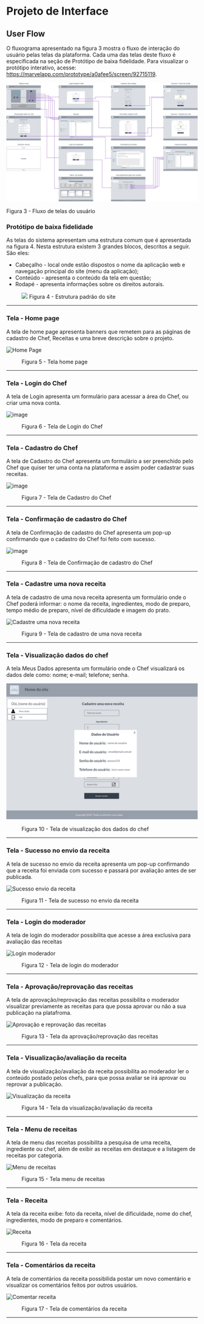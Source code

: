 
# Projeto de Interface

## User Flow

O fluxograma apresentado na figura 3 mostra o fluxo de interação do usuário pelas telas da plataforma. Cada uma das telas deste fluxo é específicada na seção de Protótipo de baixa fidelidade. Para visualizar o protótipo interativo, acesse: https://marvelapp.com/prototype/a0afee5/screen/92715119.

![flowmap](../codigo-fonte/img/interface_telas_projeto.jpeg)


Figura 3 - Fluxo de telas do usuário


### Protótipo de baixa fidelidade

As telas do sistema apresentam uma estrutura comum que é apresentada na figura 4. Nesta estrutura existem 3 grandes blocos, descritos a seguir. São eles:
<ul>
  <li>Cabeçalho - local onde estão dispostos o nome da aplicação web e navegação principal do site (menu da aplicação);</li>
  <li>Conteúdo - apresenta o conteúdo da tela em questão;</li>
  <li>Rodapé - apresenta informações sobre os direitos autorais.</li>
</ul>

<figure> 
<img src="https://marvel-live.freetls.fastly.net/serve/2023/9/b6cf4804a8d34129ab50ea5335ccb852.png?quality=95&fake=.png"
 <figcaption> Figura 4 - Estrutura padrão do site
</figure> 
<hr>

<h3><b>Tela - Home page</b></h3>
A tela de home page apresenta banners que remetem para as páginas de cadastro de Chef, Receitas e uma breve descrição sobre o projeto.

![Home Page](https://github.com/ICEI-PUC-Minas-PMV-ADS/pmv-ads-2023-2-e1-proj-web-t2-projeto_start_na_cozinha_g4/assets/144265096/d6ed5b28-ada0-4123-ba16-53e1fec66dd8)


<figure> 
  <figcaption>Figura 5 - Tela home page
</figure> 
<hr>


<h3><b>Tela - Login do Chef</b></h3>
<p>A tela de Login apresenta um formulário para acessar a área do Chef, ou criar uma nova conta.</p>
  
![image](https://github.com/ICEI-PUC-Minas-PMV-ADS/pmv-ads-2023-2-e1-proj-web-t2-projeto_start_na_cozinha_g4/assets/144864588/a133f928-093d-4648-aa0c-2915be5fe2f0)


  
<figure> 
  <figcaption> Figura 6 - Tela de Login do Chef
</figure> 
<hr>


<h3><b>Tela - Cadastro do Chef</b></h3>
<p>A tela de Cadastro do Chef apresenta um formulário a ser preenchido pelo Chef que quiser ter uma conta na plataforma e assim poder cadastrar suas receitas.</p>
  
![image](https://github.com/ICEI-PUC-Minas-PMV-ADS/pmv-ads-2023-2-e1-proj-web-t2-projeto_start_na_cozinha_g4/assets/144864588/f931e7f5-6857-4d7d-acdc-6058b70de22a)


  
<figure> 
  <figcaption> Figura 7 - Tela de Cadastro do Chef
</figure> 
<hr>


<h3><b>Tela - Confirmação de cadastro do Chef</b></h3>
<p>A tela de Confirmação de cadastro do Chef apresenta um pop-up confirmando que o cadastro do Chef foi feito com sucesso.</p>
  
![image](https://github.com/ICEI-PUC-Minas-PMV-ADS/pmv-ads-2023-2-e1-proj-web-t2-projeto_start_na_cozinha_g4/assets/144864588/873c0e9a-1135-48bd-a33d-5ac9096d34dc)


  
<figure> 
  <figcaption> Figura 8 - Tela de Confirmação de cadastro do Chef
</figure> 
<hr>


<h3><b>Tela - Cadastre uma nova receita</b></h3>
<p>A tela de cadastro de uma nova receita apresenta um formulário onde o Chef poderá informar: o nome da receita, ingredientes, modo de preparo, tempo médio de preparo, nível de dificuldade e imagem do prato.</p>

![Cadastre uma nova receita](https://github.com/ICEI-PUC-Minas-PMV-ADS/pmv-ads-2023-2-e1-proj-web-t2-projeto_start_na_cozinha_g4/assets/144265096/fe7495ab-774e-43d6-a670-5b78ba9c84bd)

  
<figure> 
  <figcaption> Figura 9 - Tela de cadastro de uma nova receita
</figure> 
<hr>


<h3><b>Tela - Visualização dados do chef</b></h3>
<p>A tela Meus Dados apresenta um formulário onde o Chef visualizará os dados dele como: nome; e-mail; telefone; senha.</p>

 ![image](../codigo-fonte/img/prototipo_pg_visual_dados_chef.jpeg)


  
<figure> 
  <figcaption> Figura 10 - Tela de visualização dos dados do chef
</figure> 
<hr>


<h3><b>Tela - Sucesso no envio da receita</b></h3>
<p>A tela de sucesso no envio da receita apresenta um pop-up confirmando que a receita foi enviada com sucesso e passará por avaliação antes de ser publicada.</p>

![Sucesso envio da receita](https://github.com/ICEI-PUC-Minas-PMV-ADS/pmv-ads-2023-2-e1-proj-web-t2-projeto_start_na_cozinha_g4/assets/144265096/d0b0f265-2767-4396-916d-2aa4255fecd0)


<figure> 
  <figcaption> Figura 11 - Tela de sucesso no envio da receita
</figure> 
<hr>


<h3><b>Tela - Login do moderador</b></h3>
<p>A tela de login do moderador possibilita que acesse a área exclusiva para avaliação das receitas</p>

![Login moderador](https://github.com/ICEI-PUC-Minas-PMV-ADS/pmv-ads-2023-2-e1-proj-web-t2-projeto_start_na_cozinha_g4/assets/144265096/5f5f5f96-6e53-4e91-baea-0353f2e6255c)


<figure> 
  <figcaption> Figura 12 - Tela de login do moderador
</figure> 
<hr>


<h3><b>Tela - Aprovação/reprovação das receitas</b></h3>
<p>A tela de aprovação/reprovação das receitas possibilita o moderador visualizar previamente as receitas para que possa aprovar ou não a sua publicação na platafroma.</p>

![Aprovação e reprovação das receitas](https://github.com/ICEI-PUC-Minas-PMV-ADS/pmv-ads-2023-2-e1-proj-web-t2-projeto_start_na_cozinha_g4/assets/144265096/fb28f40b-ad40-456a-8d03-1ae14b05e33e)


<figure> 
  <figcaption> Figura 13 - Tela da aprovação/reprovação das receitas
</figure> 
<hr>


<h3><b>Tela - Visualização/avaliação da receita</b></h3>
<p>A tela de visualização/avaliação da receita possibilita ao moderador ler o conteúdo postado pelos chefs, para que possa avaliar se irá aprovar ou reprovar a publicação.</p>

![Visualização da receita](https://github.com/ICEI-PUC-Minas-PMV-ADS/pmv-ads-2023-2-e1-proj-web-t2-projeto_start_na_cozinha_g4/assets/144265096/a8fe5630-419f-4571-849d-3fafb282d8d2)


<figure> 
  <figcaption> Figura 14 - Tela da visualização/avaliação da receita
</figure> 
<hr>


<h3><b>Tela - Menu de receitas</b></h3>
<p>A tela de menu das receitas possibilita a pesquisa de uma receita, ingrediente ou chef, além de exibir as receitas em destaque e a listagem de receitas por categoria.</p>

![Menu de receitas](https://github.com/ICEI-PUC-Minas-PMV-ADS/pmv-ads-2023-2-e1-proj-web-t2-projeto_start_na_cozinha_g4/assets/144265096/6d9fa442-22b6-4691-89fc-3b4b4a89b494)



<figure> 
  <figcaption> Figura 15 - Tela menu de receitas
</figure> 
<hr>


<h3><b>Tela - Receita</b></h3>
<p>A tela da receita exibe: foto da receita, nível de dificuldade, nome do chef, ingredientes, modo de preparo e comentários.</p>

![Receita](https://github.com/ICEI-PUC-Minas-PMV-ADS/pmv-ads-2023-2-e1-proj-web-t2-projeto_start_na_cozinha_g4/assets/144265096/1af77fd6-7048-46e7-add1-a56d5b4711b5)


<figure> 
  <figcaption> Figura 16 - Tela da receita
</figure> 
<hr>


<h3><b>Tela - Comentários da receita</b></h3>
<p>A tela de comentários da receita possibilida postar um novo comentário e visualizar os comentários feitos por outros usuários.</p>

![Comentar receita](https://github.com/ICEI-PUC-Minas-PMV-ADS/pmv-ads-2023-2-e1-proj-web-t2-projeto_start_na_cozinha_g4/assets/144265096/862db155-cc9d-4360-9709-ecb0755f676e)


<figure> 
  <figcaption> Figura 17 - Tela de comentários da receita
</figure> 
<hr>


